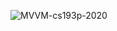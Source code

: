 ![MVVM-cs193p-2020](https://user-images.githubusercontent.com/59492694/92685816-73559a80-f373-11ea-9781-8e6adf4ca5cc.png)
